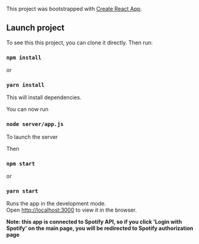 This project was bootstrapped with [Create React App](https://github.com/facebook/create-react-app).

## Launch project

To see this this project, you can clone it directly.
Then run:

### `npm install`
or
### `yarn install`

This will install dependencies.

You can now run

### `node server/app.js`

To launch the server

Then

### `npm start`
or
### `yarn start`

Runs the app in the development mode.<br>
Open [http://localhost:3000](http://localhost:3000) to view it in the browser.



**Note: this app is connected to Spotify API, so if you click 'Login with Spotify' on the main page, you will be redirected to Spotify authorization page**


